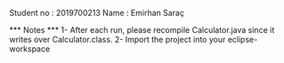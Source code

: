 Student no : 2019700213
Name : Emirhan Saraç

*** Notes ***
1- After each run, please recompile Calculator.java since it writes over Calculator.class.
2- Import the project into your eclipse-workspace
